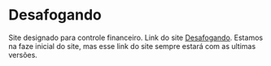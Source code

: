 # Desafogando
Site designado para controle financeiro.
Link do site [Desafogando](https://desafogando.netlify.app). Estamos na faze inicial do site, mas esse link do site sempre estará com as ultimas versões. 
